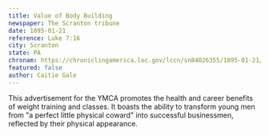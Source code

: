 ```yaml
---
title: Value of Body Building
newspaper: The Scranton tribune
date: 1895-01-21
reference: Luke 7:16
city: Scranton
state: PA
chronam: https://chroniclingamerica.loc.gov/lccn/sn84026355/1895-01-21/ed-1/seq-3/#words=wherefore+fruits+ye+shall+know
featured: false
author: Caitie Gale
---
```


This advertisement for the YMCA promotes the health and career benefits of weight training and classes. It boasts the ability to transform young men from "a perfect little physical coward" into successful businessmen, reflected by their physical appearance. 
